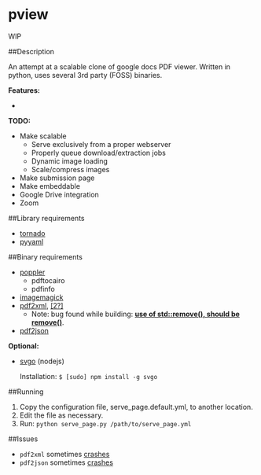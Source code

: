 pview
=====

WIP

##Description

An attempt at a scalable clone of google docs PDF viewer. Written in python, uses several 3rd party (FOSS) binaries.


<b>Features:</b>

* 

<b>TODO:</b>

* Make scalable
    * Serve exclusively from a proper webserver
    * Properly queue download/extraction jobs
    * Dynamic image loading
    * Scale/compress images
* Make submission page
* Make embeddable
* Google Drive integration
* Zoom


##Library requirements

* [tornado](http://www.tornadoweb.org/)
* [pyyaml](https://pypi.python.org/pypi/PyYAML)


##Binary requirements

* [poppler](http://poppler.freedesktop.org/)
    * pdftocairo
    * pdfinfo
* [imagemagick](http://www.imagemagick.org/)
* [pdf2xml](https://sourceforge.net/projects/pdf2xml/), [\[2?\]](http://www.mobipocket.com/dev/pdf2xml/)
    * Note: bug found while building: <b>[use of std::remove(), should be remove()](https://sourceforge.net/p/pdf2xml/support-requests/12/)</b>.
* [pdf2json](https://code.google.com/p/pdf2json/)

<b>Optional:</b>

* [svgo](https://github.com/svg/svgo) (nodejs)

    Installation: `$ [sudo] npm install -g svgo`


##Running

1. Copy the configuration file, serve_page.default.yml, to another location.
1. Edit the file as necessary.
1. Run: `python serve_page.py /path/to/serve_page.yml`

##Issues

* `pdf2xml` sometimes [crashes](https://sourceforge.net/p/pdf2xml/support-requests/13/)
* `pdf2json` sometimes [crashes](https://code.google.com/p/pdf2json/issues/detail?id=7)






